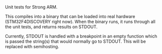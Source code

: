 Unit tests for Strong ARM.

This compiles into a binary that can be loaded into real hardware (STM32F4DISCOVERY right now).
When the binary runs, it runs through all the unit tests, and returns results on STDOUT.

Currently, STDOUT is handled with a breakpoint in an empty function which is passed the string(s) that would normally go to STDOUT. 
This will be replaced with semihosting.
